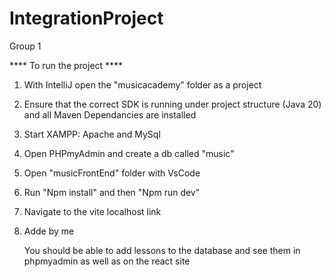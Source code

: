 # IntegrationProject
Group 1

**** To run the project ****


1. With IntelliJ open the "musicacademy" folder as a project
2. Ensure that the correct SDK is running under project structure (Java 20) and all Maven Dependancies are installed
3. Start XAMPP: Apache and MySql
4. Open PHPmyAdmin and create a db called "music"
5. Open "musicFrontEnd" folder with VsCode
6. Run "Npm install" and then "Npm run dev"
7. Navigate to the vite localhost link
8. Adde by me
  

   You should be able to add lessons to the database and see them in phpmyadmin as well as on the react site
